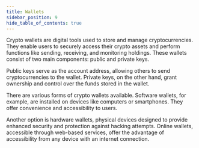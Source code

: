 ```yaml
---
title: Wallets
sidebar_position: 9
hide_table_of_contents: true
---
```


Crypto wallets are digital tools used to store and manage cryptocurrencies. They enable users to securely access their crypto assets and perform functions like sending, receiving, and monitoring holdings. These wallets consist of two main components: public and private keys. 

Public keys serve as the account address, allowing others to send cryptocurrencies to the wallet. Private keys, on the other hand, grant ownership and control over the funds stored in the wallet.

There are various forms of crypto wallets available. Software wallets, for example, are installed on devices like computers or smartphones. They offer convenience and accessibility to users. 

Another option is hardware wallets, physical devices designed to provide enhanced security and protection against hacking attempts. Online wallets, accessible through web-based services, offer the advantage of accessibility from any device with an internet connection.
